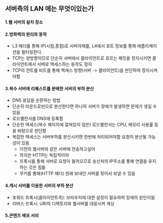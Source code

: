 ## 서버측의 LAN 에는 무엇이있는가

#### 1.웹 서버의 설치 장소 

#### 2.방화벽의 원리와 동작
- L3 헤더를 통해 IP(시점,종점)로 서버자체를, L4에서 포트 정보를 통해 애플리케이션을 필터링한다.
- TCP는 양방향이므로 단순히 서버에서 클라이언트로 흐르는 패킷을 정지시키면 클라이언트에서 서버로 액세스하는 동작도 정지
- TCP의 컨트롤 비트를 통해 엑세스 방향(서버 -> 클라이언트)을 판단하여 정지시켜야함

#### 3.복수 서버에 리퀘스트를 분배한 서버의 부하 분산
- DNS 응답을 순환하는 방법
- 단순히 라운드로빈으로 분산한다면 하나의 서버가 장애가 발생하면 문제가 생길 수 있음
- 로드밸런서를 DNS에 등록함
- 단순한 액세스(복수 페이지에 걸쳐있지 않은) 로드밸런서는 CPU, 메모리 사용률 등을 바탕으로 판단함
- 복잡한 액세스는 서버부하를 분산시키면 한번에 처리되어야할 요청이 분산될 가능성이 있음
  - 이전의 웹서버와 같은 서버에 전송하고싶어
  - 하지만 HTTP는 독립적이야
  - 프록시를 통해 서버로 요청이 들어오므로 송신처의 IP주소를 통해 연결을 유지하는 것은 힘듦
  - 쿠키를 통해(HTTP 헤더) 원래 보내던 서버를 찾아서 보낼 수 있음

#### 4.캐시 서버를 이용한 서버의 부하 분산
- 포워드 프록시(클라이언트측): 브라우저에 대한 설정이 필요하여 장애의 원인이됨
- 리버스 프록시: URI의 디렉토리와 웹서버를 대응시켜 캐싱
 
#### 5.콘텐츠 배포 서비